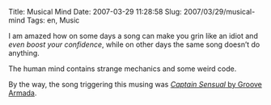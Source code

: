 Title: Musical Mind
Date: 2007-03-29 11:28:58
Slug: 2007/03/29/musical-mind
Tags: en, Music


I am amazed how on some days a song can make you grin like an idiot and _even
boost your confidence_, while on other days the same song doesn’t do anything.

The human mind contains strange mechanics and some weird code.

By the way, the song triggering this musing was [_Captain Sensual_ by Groove
Armada][1].

   [1]: http://www.last.fm/music/Groove+Armada/_/Captain+Sensual+%28Remix%29
